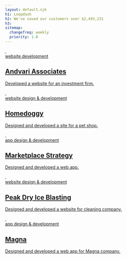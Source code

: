 ```yaml
---
layout: default.njk
h1: Loopdash
h2: We've saved our customers over $2,493,231
h3: 
sitemap:
  changefreq: weekly
  priority: 1.0
---
```


<div class="projects">
  <a href="https://andvariassociates.com" class="project project--andvari">
    <div class="device">&nbsp;</div>
    <div class="description">
      <span class="font-mono font-semibold uppercase font-xs mb-1">website development</span>
      <h2 class="text-2xl font-bold mb-2">Andvari Associates</h2>
      <p>Developed a website for an investment firm.</p>
    </div>
  </a>

  <a href="https://homedoggy.com" class="project project--homedoggy">
    <div class="device">&nbsp;</div>
    <div class="description">
      <span class="font-mono font-semibold uppercase font-xs mb-1">website design & development</span>
      <h2 class="text-2xl font-bold mb-2">Homedoggy</h2>
      <p>Designed and developed a site for a pet shop.</p>
    </div>
  </a>

  <a href="https://intel.marketplacestrategy.com" class="project project--mps">
    <div class="device">&nbsp;</div>
    <div class="description">
      <span class="font-mono font-semibold uppercase font-xs mb-1">app design & development</span>
      <h2 class="text-2xl font-bold mb-2">Marketplace Strategy</h2>
      <p>Designed and developed a web app.</p>
    </div>
  </a>

  <a href="https://peakdryiceblasting.com" class="project project--peak">
    <div class="device">&nbsp;</div>
    <div class="description">
      <span class="font-mono font-semibold uppercase font-xs mb-1">website design & development</span>
      <h2 class="text-2xl font-bold mb-2">Peak Dry Ice Blasting</h2>
      <p>Designed and developed a website for cleaning company.</p>
    </div>
  </a>


  <a href="" class="project project--magna">
    <div class="device">&nbsp;</div>
    <div class="description">
      <span class="font-mono font-semibold uppercase font-xs mb-1">app design & development</span>
      <h2 class="text-2xl font-bold mb-2">Magna</h2>
      <p>Designed and developed a web app for Magna company.</p>
    </div>
  </a>
</div>